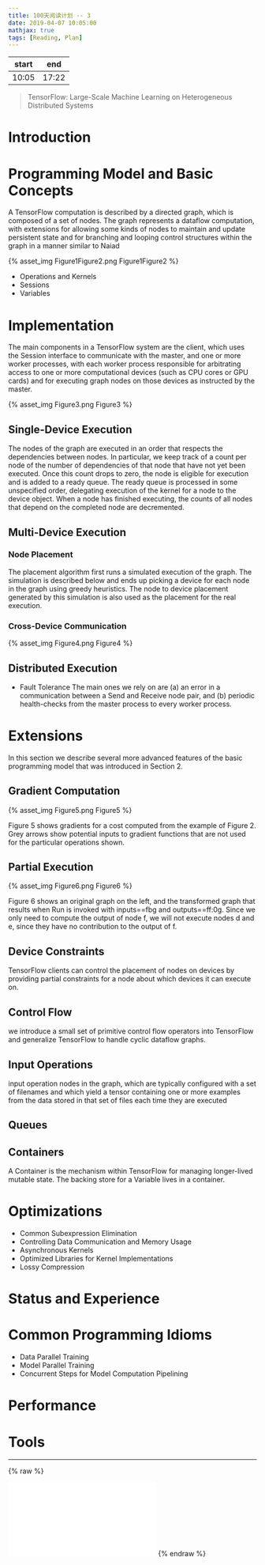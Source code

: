 ```yaml
---
title: 100天阅读计划 -- 3
date: 2019-04-07 10:05:00
mathjax: true
tags: [Reading, Plan]
---
```



|start | end  |
|----  | -----|
|10:05 | 17:22|

> TensorFlow: Large-Scale Machine Learning on Heterogeneous Distributed Systems




# Introduction

# Programming Model and Basic Concepts

A TensorFlow computation is described by a directed graph, which is composed of a set of nodes. The graph represents a dataflow computation, with extensions for allowing some kinds of nodes to maintain and update persistent state and for branching and looping control structures within the graph in a manner similar to Naiad

{% asset_img Figure1Figure2.png Figure1Figure2 %}

- Operations and Kernels
- Sessions
- Variables




# Implementation
The main components in a TensorFlow system are the client, which uses the Session interface to communicate with the master, and one or more worker processes, with each worker process responsible for arbitrating access to one or more computational devices (such as CPU cores or GPU cards) and for executing graph nodes on those devices as instructed by the master.

{% asset_img Figure3.png Figure3 %}

## Single-Device Execution

The nodes of the graph are executed in an order that respects the dependencies between nodes. In particular, we keep track of a count per node of the number of dependencies of that node that have not yet been executed. Once this count drops to zero, the node is eligible for execution and is added to a ready queue. The ready queue is processed in some unspecified order, delegating execution of the kernel for a node to the device object. When a node has finished executing, the counts of all nodes that depend on the completed node are decremented.

## Multi-Device Execution

### Node Placement
The placement algorithm first runs a simulated execution of the graph. The simulation is described below and ends up picking a device for each node in the graph using greedy heuristics. The node to device placement generated by this simulation is also used as the placement for the real execution.

### Cross-Device Communication

{% asset_img Figure4.png Figure4 %}

## Distributed Execution

- Fault Tolerance
    The main ones we rely on are (a) an error in a communication between a Send and Receive node pair, and (b) periodic health-checks from the master process to every worker process.






# Extensions

In this section we describe several more advanced features of the basic programming model that was introduced in Section 2.


## Gradient Computation

{% asset_img Figure5.png Figure5 %}

Figure 5 shows gradients for a cost computed from the example of Figure 2. Grey arrows show potential inputs to gradient functions that are not used for the particular operations shown.

## Partial Execution

{% asset_img Figure6.png Figure6 %}

Figure 6 shows an original graph on the left, and the transformed graph that results when Run is invoked with inputs==fbg and outputs==ff:0g. Since we only need to compute the output of node f, we will not execute nodes d and e, since they have no contribution to the output of f.

## Device Constraints

TensorFlow clients can control the placement of nodes on devices by providing partial constraints for a node about which devices it can execute on.

## Control Flow

we introduce a small set of primitive control flow operators into TensorFlow and generalize TensorFlow to handle cyclic dataflow graphs.

## Input Operations

input operation nodes in the graph, which are typically configured with a set of filenames and which yield a tensor containing one or more examples from the data stored in that set of files each time they are executed

## Queues

## Containers

A Container is the mechanism within TensorFlow for managing longer-lived mutable state. The backing store for a Variable lives in a container.







# Optimizations

- Common Subexpression Elimination
- Controlling Data Communication and Memory Usage
- Asynchronous Kernels
- Optimized Libraries for Kernel Implementations
- Lossy Compression





# Status and Experience




# Common Programming Idioms

- Data Parallel Training
- Model Parallel Training
- Concurrent Steps for Model Computation Pipelining



# Performance


# Tools

--------

{% raw %}
<iframe src="//player.bilibili.com/player.html?aid=48373839&cid=84726739&page=1" scrolling="no" border="0" frameborder="no" framespacing="0" allowfullscreen="true"> </iframe>
{% endraw %}
